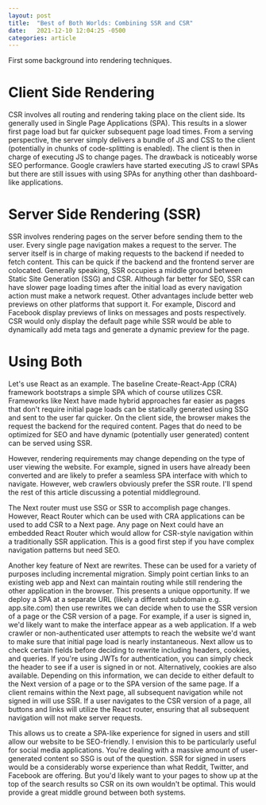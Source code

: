 ```yaml
---
layout: post
title:  "Best of Both Worlds: Combining SSR and CSR"
date:   2021-12-10 12:04:25 -0500
categories: article
---
```

First some background into rendering techniques. 

# Client Side Rendering
CSR involves all routing and rendering taking place on the client side. Its generally used in Single Page Applications (SPA). This results in a slower first page load but far quicker subsequent page load times. From a serving perspective, the server simply delivers a bundle of JS and CSS to the client (potentially in chunks of code-splitting is enabled). The client is then in charge of executing JS to change pages. The drawback is noticeably worse SEO performance. Google crawlers have started executing JS to crawl SPAs but there are still issues with using SPAs for anything other than dashboard-like applications. 

# Server Side Rendering (SSR)
SSR involves rendering pages on the server before sending them to the user. Every single page navigation makes a request to the server. The server itself is in charge of making requests to the backend if needed to fetch content. This can be quick if the backend and the frontend server are colocated. Generally speaking, SSR occupies a middle ground between Static Site Generation (SSG) and CSR. Although far better for SEO, SSR can have slower page loading times after the initial load as every navigation action must make a network request. Other advantages include better web previews on other platforms that support it. For example, Discord and Facebook display previews of links on messages and posts respectively. CSR would only display the default page while SSR would be able to dynamically add meta tags and generate a dynamic preview for the page. 

# Using Both
Let's use React as an example. The baseline Create-React-App (CRA) framework bootstraps a simple SPA which of course utilizes CSR. Frameworks like Next have made hybrid approaches far easier as pages that don't require initial page loads can be statically generated using SSG and sent to the user far quicker. On the client side, the browser makes the request the backend for the required content. Pages that do need to be optimized for SEO and have dynamic (potentially user generated) content can be served using SSR. 

However, rendering requirements may change depending on the type of user viewing the website. For example, signed in users have already been converted and are likely to prefer a seamless SPA interface with which to navigate. However, web crawlers obviously prefer the SSR route. I'll spend the rest of this article discussing a potential middleground. 

The Next router must use SSG or SSR to accomplish page changes. However, React Router which can be used with CRA applications can be used to add CSR to a Next page. Any page on Next could have an embedded React Router which would allow for CSR-style navigation within a traditionally SSR application. This is a good first step if you have complex navigation patterns but need SEO.

Another key feature of Next are rewrites. These can be used for a variety of purposes including incremental migration. Simply point certian links to an existing web app and Next can maintain routing while still rendering the other application in the browser. This presents a unique opportunity. If we deploy a SPA at a separate URL (likely a different subdomain e.g. app.site.com) then use rewrites we can decide when to use the SSR version of a page or the CSR version of a page. For example, if a user is signed in, we'd likely want to make the interface appear as a web application. If a web crawler or non-authenticated user attempts to reach the website we'd want to make sure that initial page load is nearly instantaneous. Next allow us to check certain fields before deciding to rewrite including headers, cookies, and queries. If you're using JWTs for authentication, you can simply check the header to see if a user is signed in or not. Alternatively, cookies are also available. Depending on this information, we can decide to either default to the Next version of a page or to the SPA version of the same page. If a client remains within the Next page, all subsequent navigation while not signed in will use SSR. If a user navigates to the CSR version of a page, all buttons and links will utilize the React router, ensuring that all subsequent navigation will not make server requests. 

This allows us to create a SPA-like experience for signed in users and still allow our website to be SEO-friendly. I envision this to be particularly useful for social media applications. You're dealing with a massive amount of user-generated content so SSG is out of the question. SSR for signed in users would be a considerably worse experience than what Reddit, Twitter, and Facebook are offering. But you'd likely want to your pages to show up at the top of the search results so CSR on its own wouldn't be optimal. This would provide a great middle ground between both systems. 